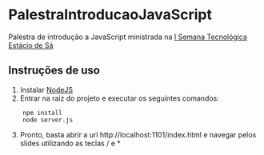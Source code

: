 # PalestraIntroducaoJavaScript

Palestra de introdução a JavaScript ministrada na [I Semana Tecnológica Estácio de Sá](https://www.facebook.com/events/826001350812249/)

## Instruções de uso

1. Instalar [NodeJS](https://nodejs.org/)
2. Entrar na raiz do projeto e executar os seguintes comandos:
	
```
	npm install
	node server.js
```

3. Pronto, basta abrir a url http://localhost:1101/index.html e navegar pelos slides utilizando as teclas / e *